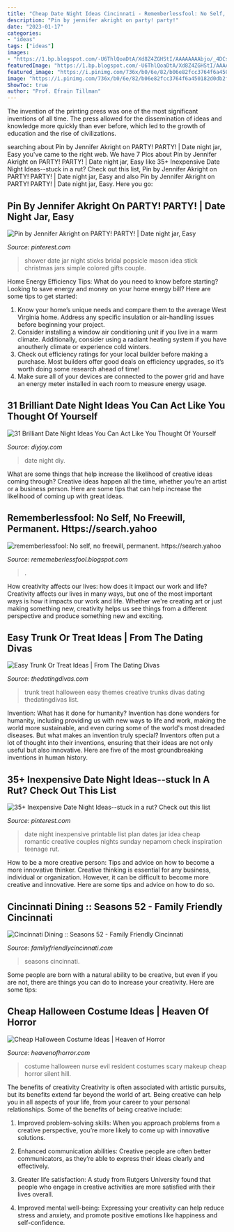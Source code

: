 ```yaml
---
title: "Cheap Date Night Ideas Cincinnati - Rememberlessfool: No Self, No Freewill, Permanent. Https://search.yahoo"
description: "Pin by jennifer akright on party! party!"
date: "2023-01-17"
categories:
- "ideas"
tags: ["ideas"]
images:
- "https://1.bp.blogspot.com/-U6ThlQoaDtA/Xd8Z4ZGHStI/AAAAAAAAbjo/_4DCsnRQQ_QmusNIbUK-RzHl0ScQ9LOlACLcBGAsYHQ/w1200-h630-p-k-no-nu/Untitled27.png"
featuredImage: "https://1.bp.blogspot.com/-U6ThlQoaDtA/Xd8Z4ZGHStI/AAAAAAAAbjo/_4DCsnRQQ_QmusNIbUK-RzHl0ScQ9LOlACLcBGAsYHQ/w1200-h630-p-k-no-nu/Untitled27.png"
featured_image: "https://i.pinimg.com/736x/b0/6e/82/b06e82fcc3764f6a450182d0db2fce5e--wedding-shower-activities-painted-sticks.jpg"
image: "https://i.pinimg.com/736x/b0/6e/82/b06e82fcc3764f6a450182d0db2fce5e--wedding-shower-activities-painted-sticks.jpg"
ShowToc: true
author: "Prof. Efrain Tillman"
---
```



The invention of the printing press was one of the most significant inventions of all time. The press allowed for the dissemination of ideas and knowledge more quickly than ever before, which led to the growth of education and the rise of civilizations.

	

		
searching about Pin by Jennifer Akright on PARTY! PARTY! | Date night jar, Easy you've came to the right web. We have 7 Pics about Pin by Jennifer Akright on PARTY! PARTY! | Date night jar, Easy like 35+ Inexpensive Date Night Ideas--stuck in a rut? Check out this list, Pin by Jennifer Akright on PARTY! PARTY! | Date night jar, Easy and also Pin by Jennifer Akright on PARTY! PARTY! | Date night jar, Easy. Here you go:
		
    
## Pin By Jennifer Akright On PARTY! PARTY! | Date Night Jar, Easy

<img loading=lazy src="https://i.pinimg.com/736x/b0/6e/82/b06e82fcc3764f6a450182d0db2fce5e--wedding-shower-activities-painted-sticks.jpg" onerror="this.onerror=null;this.src='https://tse4.mm.bing.net/th?id=OIP.GCBVys5rHrVseyyz4LTyZwHaJ3&amp;pid=15.1';" alt="Pin by Jennifer Akright on PARTY! PARTY! | Date night jar, Easy">

_Source: pinterest.com_

>shower date jar night sticks bridal popsicle mason idea stick christmas jars simple colored gifts couple. 

	

Home Energy Efficiency Tips: What do you need to know before starting?
Looking to save energy and money on your home energy bill? Here are some tips to get started: 
1. Know your home’s unique needs and compare them to the average West Virginia home. Address any specific insulation or air-handling issues before beginning your project. 
2. Consider installing a window air conditioning unit if you live in a warm climate. Additionally, consider using a radiant heating system if you have anoutherly climate or experience cold winters. 
3. Check out efficiency ratings for your local builder before making a purchase. Most builders offer good deals on efficiency upgrades, so it’s worth doing some research ahead of time! 
4. Make sure all of your devices are connected to the power grid and have an energy meter installed in each room to measure energy usage.

    
## 31 Brilliant Date Night Ideas You Can Act Like You Thought Of Yourself

<img loading=lazy src="http://diyjoy.com/wp-content/uploads/2017/01/31-cool-diy-date-night-ideas-ft.jpg" onerror="this.onerror=null;this.src='https://tse2.mm.bing.net/th?id=OIP.AHUK00pC_z6wNuOFwdSTigHaEK&amp;pid=15.1';" alt="31 Brilliant Date Night Ideas You Can Act Like You Thought Of Yourself">

_Source: diyjoy.com_

>date night diy. 

	

What are some things that help increase the likelihood of creative ideas coming through?
Creative ideas happen all the time, whether you’re an artist or a business person. Here are some tips that can help increase the likelihood of coming up with great ideas.

    
## Rememberlessfool: No Self, No Freewill, Permanent. Https://search.yahoo

<img loading=lazy src="https://1.bp.blogspot.com/-U6ThlQoaDtA/Xd8Z4ZGHStI/AAAAAAAAbjo/_4DCsnRQQ_QmusNIbUK-RzHl0ScQ9LOlACLcBGAsYHQ/w1200-h630-p-k-no-nu/Untitled27.png" onerror="this.onerror=null;this.src='https://tse3.mm.bing.net/th?id=OIP.kDKNfe5q211Mz4NmgKGKMwHaD4&amp;pid=15.1';" alt="rememberlessfool: No self, no freewill, permanent. https://search.yahoo">

_Source: rememeberlessfool.blogspot.com_

>. 

	

How creativity affects our lives: how does it impact our work and life?
Creativity affects our lives in many ways, but one of the most important ways is how it impacts our work and life. Whether we're creating art or just making something new, creativity helps us see things from a different perspective and produce something new and exciting.

    
## Easy Trunk Or Treat Ideas | From The Dating Divas

<img loading=lazy src="https://www.thedatingdivas.com/wp-content/uploads/2018/07/Trunk-or-Treat-Ideas-Square.png" onerror="this.onerror=null;this.src='https://tse4.mm.bing.net/th?id=OIP.KNTCDcKyPwjLjPd9GnjhiAHaHa&amp;pid=15.1';" alt="Easy Trunk Or Treat Ideas | From The Dating Divas">

_Source: thedatingdivas.com_

>trunk treat halloween easy themes creative trunks divas dating thedatingdivas list. 

	

Invention: What has it done for humanity?
Invention has done wonders for humanity, including providing us with new ways to life and work, making the world more sustainable, and even curing some of the world's most dreaded diseases. But what makes an invention truly special? Inventors often put a lot of thought into their inventions, ensuring that their ideas are not only useful but also innovative. Here are five of the most groundbreaking inventions in human history.

    
## 35+ Inexpensive Date Night Ideas--stuck In A Rut? Check Out This List

<img loading=lazy src="https://i.pinimg.com/736x/00/23/8d/00238de50e121cf972de6c12f20b31b1.jpg" onerror="this.onerror=null;this.src='https://tse2.mm.bing.net/th?id=OIP.U0-M5vxcS2Q_BMwxt5qH-wHaLH&amp;pid=15.1';" alt="35+ Inexpensive Date Night Ideas--stuck in a rut? Check out this list">

_Source: pinterest.com_

>date night inexpensive printable list plan dates jar idea cheap romantic creative couples nights sunday nepamom check inspiration teenage rut. 

	

How to be a more creative person: Tips and advice on how to become a more innovative thinker.
Creative thinking is essential for any business, individual or organization. However, it can be difficult to become more creative and innovative. Here are some tips and advice on how to do so.

    
## Cincinnati Dining :: Seasons 52 - Family Friendly Cincinnati

<img loading=lazy src="http://www.familyfriendlycincinnati.com/wp-content/uploads/2013/02/Screen-Shot-2014-01-19-at-9.29.16-AM.png" onerror="this.onerror=null;this.src='https://tse1.mm.bing.net/th?id=OIP.AMbqFUeSw7lsM3rcYENAXAHaE2&amp;pid=15.1';" alt="Cincinnati Dining :: Seasons 52 - Family Friendly Cincinnati">

_Source: familyfriendlycincinnati.com_

>seasons cincinnati. 

	

Some people are born with a natural ability to be creative, but even if you are not, there are things you can do to increase your creativity. Here are some tips:

    
## Cheap Halloween Costume Ideas | Heaven Of Horror

<img loading=lazy src="https://www.heavenofhorror.com/wp-content/uploads/2016/10/resident-evil-nurse-halloween-costume.jpg" onerror="this.onerror=null;this.src='https://tse2.mm.bing.net/th?id=OIP.HlCeQhGgOnnlXF0IEXCsHAHaJ4&amp;pid=15.1';" alt="Cheap Halloween Costume Ideas | Heaven of Horror">

_Source: heavenofhorror.com_

>costume halloween nurse evil resident costumes scary makeup cheap horror silent hill. 

	

The benefits of creativity
Creativity is often associated with artistic pursuits, but its benefits extend far beyond the world of art. Being creative can help you in all aspects of your life, from your career to your personal relationships.
Some of the benefits of being creative include:

1. Improved problem-solving skills: When you approach problems from a creative perspective, you’re more likely to come up with innovative solutions.

2. Enhanced communication abilities: Creative people are often better communicators, as they’re able to express their ideas clearly and effectively.

3. Greater life satisfaction: A study from Rutgers University found that people who engage in creative activities are more satisfied with their lives overall.

4. Improved mental well-being: Expressing your creativity can help reduce stress and anxiety, and promote positive emotions like happiness and self-confidence.

